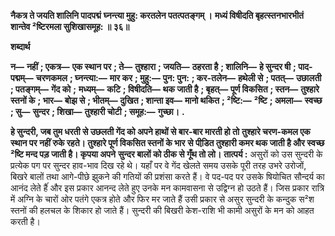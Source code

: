 **नैकत्र ते जयति शालिनि पादपद्मं** **घ्नन्त्या मुहु: करतलेन पतत्पतङ्गम् ।** **मध्यं विषीदति बृहत्स्तनभारभीतं** **शान्तेव ²ष्टिरमला सुशिखासमूह: ॥ ३६॥** 

**शब्दार्थ** 

**न—** **नहीं** **; एकत्र—** **एक स्थान पर** **; ते—** **तुश्हारा** **; जयति—** **ठहरता है** **; शालिनि—** **हे सुन्दर षी** **; पाद-पद्मम्—** **चरणकमल** **; घ्नन्त्या:—** **मार कर** **; मुहु:—** **पुन: पुन:** **; कर-तलेन—** **हथेली से** **; पतत्—** **उछालती** **; पतङ्गम्—** **गेंद को** **;** **मध्यम्—** **कटि** **; विषीदति—** **थक जाती है** **; बृहत्—** **पूर्ण विकसित** **; स्तन—** **तुश्हारे स्तनों के** **; भार—** **बोझ से** **; भीतम्—** **दुखित** **; शान्ता इव—** **मानो थकित** **; ²ष्टि:—** **²ष्टि** **; अमला—** **स्वच्छ** **; सु—** **सुन्दर** **; शिखा—** **तुश्हारी चोटी** **; समूह:—** **गुच्छा।** **.** 

**हे सुन्दरी, जब तुम धरती से उछलती गेंद को अपने हाथों से बार-बार मारती हो तो** **तुश्हारे चरण-कमल एक स्थान पर नहीं रुके रहते। तुश्हारे पूर्ण विकसित स्तनों के भार** **से पीडि़त तुश्हारी कमर थक जाती है और स्वच्छ ²ष्टि मन्द पड़ जाती है। कृपया अपने** **सुन्दर बालों को ठीक से गूँथ तो लो।** **तात्पर्य :** असुरों को उस सुन्दरी के प्रत्येक पग पर सुन्दर हाव-भाव दिख रहे थे। यहाँ पर वे गेंद खेलते समय उसके पूरी तरह उभरे उरोजों, बिखरे बालों तथा आगे-पीछे झुकने की गतियों की प्रशंसा करते हैं। वे पद-पद पर उसके षियोचित सौन्दर्य का आनंद लेते हैंं और इस प्रकार आनन्द लेते हुए उनके मन कामवासना से उद्विग्न हो उठते हैं। जिस प्रकार रात्रि में अग्नि के चारों ओर पतंगे एकत्र होते और फिर मर जाते हैं उसी प्रकार से असुर सुन्दरी के कन्दुक स²श स्तनों की हलचल के शिकार हो जाते हैं। सुन्दरी की बिखरी केश-राशि भी कामी असुरों के मन को आहत करती है।  